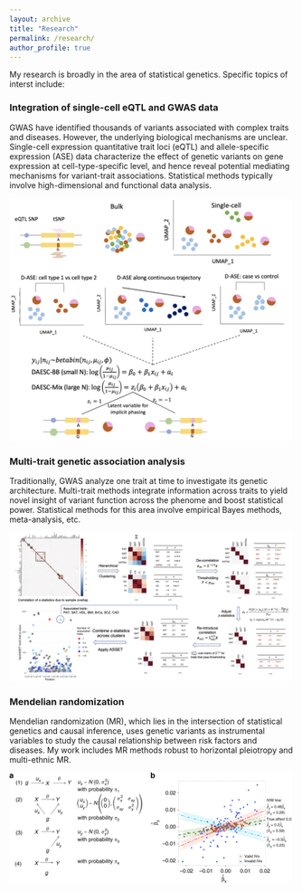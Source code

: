 ```yaml
---
layout: archive
title: "Research"
permalink: /research/
author_profile: true
---
```


My research is broadly in the area of statistical genetics. Specific topics of interst include:

### Integration of single-cell eQTL and GWAS data

GWAS have identified thousands of variants associated with complex traits and diseases. However, the underlying biological mechanisms are unclear. Single-cell expression quantitative trait loci (eQTL) and allele-specific expression (ASE) data characterize the effect of genetic variants on gene expression at cell-type-specific level, and hence reveal potential mediating mechanisms for variant-trait associations. Statistical methods typically involve high-dimensional and functional data analysis.

<img src="/images/daesc.png" alt="DAESC" width="500"/>

### Multi-trait genetic association analysis 

Traditionally, GWAS analyze one trait at time to investigate its genetic architecture. Multi-trait methods integrate information across traits to yield novel insight of variant function across the phenome and boost statistical power. Statistical methods for this area involve empirical Bayes methods, meta-analysis, etc.

<img src="/images/fastasset.jpg" alt="fastASSET" width="500"/>

### Mendelian randomization

Mendelian randomization (MR), which lies in the intersection of statistical genetics and causal inference, uses genetic variants as instrumental variables to study the causal relationship between risk factors and diseases. My work includes MR methods robust to horizontal pleiotropy and multi-ethnic MR.

<img src="/images/MRMix.webp" alt="MRMix" width="500"/>
